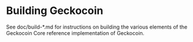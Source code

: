 Building Geckocoin
=============

See doc/build-*.md for instructions on building the various
elements of the Geckocoin Core reference implementation of Geckocoin.
